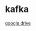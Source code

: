 # kafka

[google drive](https://drive.google.com/drive/folders/1xJ8G3SRPG9cYWfBchHIprJ09VoKZzo_p?usp=sharing)